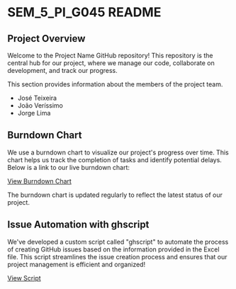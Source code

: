 # SEM_5_PI_G045 README

## Project Overview

Welcome to the Project Name GitHub repository! This repository is the central hub for our project, where we manage our code, collaborate on development, and track our progress.

This section provides information about the members of the project team.
- José Teixeira
- João Veríssimo
- Jorge Lima

## Burndown Chart

We use a burndown chart to visualize our project's progress over time. This chart helps us track the completion of tasks and identify potential delays. Below is a link to our live burndown chart:

[View Burndown Chart](https://example.com/burndown)

The burndown chart is updated regularly to reflect the latest status of our project.

## Issue Automation with ghscript

We've developed a custom script called "ghscript" to automate the process of creating GitHub issues based on the information provided in the Excel file. This script streamlines the issue creation process and ensures that our project management is efficient and organized!

[View Script](ghissues.sh)
